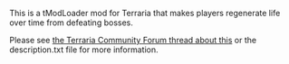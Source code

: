 This is a tModLoader mod for Terraria that makes players regenerate life over time from defeating bosses.

Please see [the Terraria Community Forum thread about this](https://forums.terraria.org/index.php?threads/regen-from-bosses.72596/) or the description.txt file for more information.